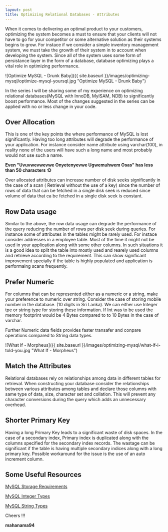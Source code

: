 ```yaml
---
layout: post
title: Optimizing Relational Databases - Attributes
---
```


When it comes to delivering an optimal product to your customers, optimizing the system becomes a must to ensure that
your clients will not have to go for your competitor or some alternative solution as their systems begins to grow.
For instace if we consider a simple inventory management system, we must take the growth of their system in to 
account when developing the system. Since all of the system uses some form of persistance layer in the form of a 
database, database optimizing plays a vital role in optimizing performance.

![Optimize MySQL - Drunk Baby]({{ site.baseurl }}/images/optimizing-mysql/optimize-mysql-yoursql.jpg "Optimize MySQL - Drunk Baby")

In the series I will be sharing some of my experience on optimizing relational databases(MySQL with InnoDB, MyISAM, NDB)
to significantly boost performance. Most of the changes suggested in the series can be applied with no or less
change in your code. 

## Over Allocation

This is one of the key points the where performance of MySQL is lost significantly. Having too long attributes will degrade 
the performance of your application. For instance consider name attribute using varchar(100), in reality none of
the users will have such a long name and most probably would not use such a name.

**Even "Uvuvwevwevwe Onyetenyevwe Ugwemuhwem Osas" has less than 50 characters :D**

Over allocated attributes can increase number of disk seeks significantly in the case of a scan ( Retrieval without
the use of a key) since the number of rows of data that can be fetched in a single disk seek is reduced since 
volume of data that ca be fetched in a single disk seek is constant. 

## Row Data usage

Similar to the above, the row data usage can degrade the performance of the query reducing the number of rows per 
disk seek during queries. For instance some of attributes in the tables might be rarely used. For instace consider
addresses in a employee table. Most of the time it might not be used in your application along with some other columns.
In such situations it is a good idea to split the table into mostly used and rearely used columns and retrieve according
to the requirement. This can show significant improvement specially if the table is highly populated and application
is performaing scans frequently. 

## Prefer Numeric

For columns that can be represented either as a numeric or a string, make your preference to numeric over string. 
Consider the case of storing mobile number in the database. (10 digits in Sri Lanka). We can either use Integer tpe or 
string type for storing these information. If Int was to be used the memory footprint would be 4 Bytes compared to 
to 10 Bytes in the case of varchar.

Further Numeric data fields provides faster transafer and conpare operations compared to String data types.

![What If - Morpheus]({{ site.baseurl }}/images/optimizing-mysql/what-if-i-told-you.jpg "What If - Morpheus")

## Match the Attributes

Relational databases rely on relationships among data in different tables for retrieval. When constructing your database
consider the relationships between various attributes among tables and declare those columns with same type of 
data, size, character set and collation. This will prevent any character conversions during the query which adds
an unnecessary overhead.

## Shorter Primary Key 

Having a long Primary Key leads to a significant waste of disk spaces. In the case of a secondary index, Primary index
is duplicated along with the columns specified for the secondary index records. The wastage can be significant if the 
table is having multiple secondary indices along with a long primary key. Possible workaround for the issue
is the use of an auto increment column. 


## Some Useful Resources

[MySQL Storage Requirements](https://dev.mysql.com/doc/refman/5.7/en/storage-requirements.html)

[MySQL Integer Types](https://dev.mysql.com/doc/refman/5.7/en/integer-types.html)

[MySQL String Types](https://dev.mysql.com/doc/refman/5.7/en/char.html)


Cheers !!!

**mahanama94**